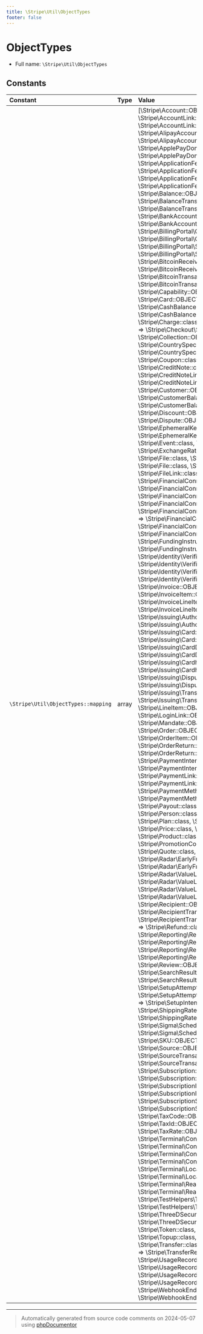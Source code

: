 ```yaml
---
title: \Stripe\Util\ObjectTypes
footer: false
---
```


# ObjectTypes





* Full name: `\Stripe\Util\ObjectTypes`



## Constants

| Constant | Type | Value |
|:---      |:---  |:---   |
|`\Stripe\Util\ObjectTypes::mapping`|array|[\Stripe\Account::OBJECT_NAME =&gt; \Stripe\Account::class, \Stripe\AccountLink::OBJECT_NAME =&gt; \Stripe\AccountLink::class, \Stripe\AlipayAccount::OBJECT_NAME =&gt; \Stripe\AlipayAccount::class, \Stripe\ApplePayDomain::OBJECT_NAME =&gt; \Stripe\ApplePayDomain::class, \Stripe\ApplicationFee::OBJECT_NAME =&gt; \Stripe\ApplicationFee::class, \Stripe\ApplicationFeeRefund::OBJECT_NAME =&gt; \Stripe\ApplicationFeeRefund::class, \Stripe\Balance::OBJECT_NAME =&gt; \Stripe\Balance::class, \Stripe\BalanceTransaction::OBJECT_NAME =&gt; \Stripe\BalanceTransaction::class, \Stripe\BankAccount::OBJECT_NAME =&gt; \Stripe\BankAccount::class, \Stripe\BillingPortal\Configuration::OBJECT_NAME =&gt; \Stripe\BillingPortal\Configuration::class, \Stripe\BillingPortal\Session::OBJECT_NAME =&gt; \Stripe\BillingPortal\Session::class, \Stripe\BitcoinReceiver::OBJECT_NAME =&gt; \Stripe\BitcoinReceiver::class, \Stripe\BitcoinTransaction::OBJECT_NAME =&gt; \Stripe\BitcoinTransaction::class, \Stripe\Capability::OBJECT_NAME =&gt; \Stripe\Capability::class, \Stripe\Card::OBJECT_NAME =&gt; \Stripe\Card::class, \Stripe\CashBalance::OBJECT_NAME =&gt; \Stripe\CashBalance::class, \Stripe\Charge::OBJECT_NAME =&gt; \Stripe\Charge::class, \Stripe\Checkout\Session::OBJECT_NAME =&gt; \Stripe\Checkout\Session::class, \Stripe\Collection::OBJECT_NAME =&gt; \Stripe\Collection::class, \Stripe\CountrySpec::OBJECT_NAME =&gt; \Stripe\CountrySpec::class, \Stripe\Coupon::OBJECT_NAME =&gt; \Stripe\Coupon::class, \Stripe\CreditNote::OBJECT_NAME =&gt; \Stripe\CreditNote::class, \Stripe\CreditNoteLineItem::OBJECT_NAME =&gt; \Stripe\CreditNoteLineItem::class, \Stripe\Customer::OBJECT_NAME =&gt; \Stripe\Customer::class, \Stripe\CustomerBalanceTransaction::OBJECT_NAME =&gt; \Stripe\CustomerBalanceTransaction::class, \Stripe\Discount::OBJECT_NAME =&gt; \Stripe\Discount::class, \Stripe\Dispute::OBJECT_NAME =&gt; \Stripe\Dispute::class, \Stripe\EphemeralKey::OBJECT_NAME =&gt; \Stripe\EphemeralKey::class, \Stripe\Event::OBJECT_NAME =&gt; \Stripe\Event::class, \Stripe\ExchangeRate::OBJECT_NAME =&gt; \Stripe\ExchangeRate::class, \Stripe\File::OBJECT_NAME =&gt; \Stripe\File::class, \Stripe\File::OBJECT_NAME_ALT =&gt; \Stripe\File::class, \Stripe\FileLink::OBJECT_NAME =&gt; \Stripe\FileLink::class, \Stripe\FinancialConnections\Account::OBJECT_NAME =&gt; \Stripe\FinancialConnections\Account::class, \Stripe\FinancialConnections\AccountOwner::OBJECT_NAME =&gt; \Stripe\FinancialConnections\AccountOwner::class, \Stripe\FinancialConnections\AccountOwnership::OBJECT_NAME =&gt; \Stripe\FinancialConnections\AccountOwnership::class, \Stripe\FinancialConnections\Session::OBJECT_NAME =&gt; \Stripe\FinancialConnections\Session::class, \Stripe\FundingInstructions::OBJECT_NAME =&gt; \Stripe\FundingInstructions::class, \Stripe\Identity\VerificationReport::OBJECT_NAME =&gt; \Stripe\Identity\VerificationReport::class, \Stripe\Identity\VerificationSession::OBJECT_NAME =&gt; \Stripe\Identity\VerificationSession::class, \Stripe\Invoice::OBJECT_NAME =&gt; \Stripe\Invoice::class, \Stripe\InvoiceItem::OBJECT_NAME =&gt; \Stripe\InvoiceItem::class, \Stripe\InvoiceLineItem::OBJECT_NAME =&gt; \Stripe\InvoiceLineItem::class, \Stripe\Issuing\Authorization::OBJECT_NAME =&gt; \Stripe\Issuing\Authorization::class, \Stripe\Issuing\Card::OBJECT_NAME =&gt; \Stripe\Issuing\Card::class, \Stripe\Issuing\CardDetails::OBJECT_NAME =&gt; \Stripe\Issuing\CardDetails::class, \Stripe\Issuing\Cardholder::OBJECT_NAME =&gt; \Stripe\Issuing\Cardholder::class, \Stripe\Issuing\Dispute::OBJECT_NAME =&gt; \Stripe\Issuing\Dispute::class, \Stripe\Issuing\Transaction::OBJECT_NAME =&gt; \Stripe\Issuing\Transaction::class, \Stripe\LineItem::OBJECT_NAME =&gt; \Stripe\LineItem::class, \Stripe\LoginLink::OBJECT_NAME =&gt; \Stripe\LoginLink::class, \Stripe\Mandate::OBJECT_NAME =&gt; \Stripe\Mandate::class, \Stripe\Order::OBJECT_NAME =&gt; \Stripe\Order::class, \Stripe\OrderItem::OBJECT_NAME =&gt; \Stripe\OrderItem::class, \Stripe\OrderReturn::OBJECT_NAME =&gt; \Stripe\OrderReturn::class, \Stripe\PaymentIntent::OBJECT_NAME =&gt; \Stripe\PaymentIntent::class, \Stripe\PaymentLink::OBJECT_NAME =&gt; \Stripe\PaymentLink::class, \Stripe\PaymentMethod::OBJECT_NAME =&gt; \Stripe\PaymentMethod::class, \Stripe\Payout::OBJECT_NAME =&gt; \Stripe\Payout::class, \Stripe\Person::OBJECT_NAME =&gt; \Stripe\Person::class, \Stripe\Plan::OBJECT_NAME =&gt; \Stripe\Plan::class, \Stripe\Price::OBJECT_NAME =&gt; \Stripe\Price::class, \Stripe\Product::OBJECT_NAME =&gt; \Stripe\Product::class, \Stripe\PromotionCode::OBJECT_NAME =&gt; \Stripe\PromotionCode::class, \Stripe\Quote::OBJECT_NAME =&gt; \Stripe\Quote::class, \Stripe\Radar\EarlyFraudWarning::OBJECT_NAME =&gt; \Stripe\Radar\EarlyFraudWarning::class, \Stripe\Radar\ValueList::OBJECT_NAME =&gt; \Stripe\Radar\ValueList::class, \Stripe\Radar\ValueListItem::OBJECT_NAME =&gt; \Stripe\Radar\ValueListItem::class, \Stripe\Recipient::OBJECT_NAME =&gt; \Stripe\Recipient::class, \Stripe\RecipientTransfer::OBJECT_NAME =&gt; \Stripe\RecipientTransfer::class, \Stripe\Refund::OBJECT_NAME =&gt; \Stripe\Refund::class, \Stripe\Reporting\ReportRun::OBJECT_NAME =&gt; \Stripe\Reporting\ReportRun::class, \Stripe\Reporting\ReportType::OBJECT_NAME =&gt; \Stripe\Reporting\ReportType::class, \Stripe\Review::OBJECT_NAME =&gt; \Stripe\Review::class, \Stripe\SearchResult::OBJECT_NAME =&gt; \Stripe\SearchResult::class, \Stripe\SetupAttempt::OBJECT_NAME =&gt; \Stripe\SetupAttempt::class, \Stripe\SetupIntent::OBJECT_NAME =&gt; \Stripe\SetupIntent::class, \Stripe\ShippingRate::OBJECT_NAME =&gt; \Stripe\ShippingRate::class, \Stripe\Sigma\ScheduledQueryRun::OBJECT_NAME =&gt; \Stripe\Sigma\ScheduledQueryRun::class, \Stripe\SKU::OBJECT_NAME =&gt; \Stripe\SKU::class, \Stripe\Source::OBJECT_NAME =&gt; \Stripe\Source::class, \Stripe\SourceTransaction::OBJECT_NAME =&gt; \Stripe\SourceTransaction::class, \Stripe\Subscription::OBJECT_NAME =&gt; \Stripe\Subscription::class, \Stripe\SubscriptionItem::OBJECT_NAME =&gt; \Stripe\SubscriptionItem::class, \Stripe\SubscriptionSchedule::OBJECT_NAME =&gt; \Stripe\SubscriptionSchedule::class, \Stripe\TaxCode::OBJECT_NAME =&gt; \Stripe\TaxCode::class, \Stripe\TaxId::OBJECT_NAME =&gt; \Stripe\TaxId::class, \Stripe\TaxRate::OBJECT_NAME =&gt; \Stripe\TaxRate::class, \Stripe\Terminal\Configuration::OBJECT_NAME =&gt; \Stripe\Terminal\Configuration::class, \Stripe\Terminal\ConnectionToken::OBJECT_NAME =&gt; \Stripe\Terminal\ConnectionToken::class, \Stripe\Terminal\Location::OBJECT_NAME =&gt; \Stripe\Terminal\Location::class, \Stripe\Terminal\Reader::OBJECT_NAME =&gt; \Stripe\Terminal\Reader::class, \Stripe\TestHelpers\TestClock::OBJECT_NAME =&gt; \Stripe\TestHelpers\TestClock::class, \Stripe\ThreeDSecure::OBJECT_NAME =&gt; \Stripe\ThreeDSecure::class, \Stripe\Token::OBJECT_NAME =&gt; \Stripe\Token::class, \Stripe\Topup::OBJECT_NAME =&gt; \Stripe\Topup::class, \Stripe\Transfer::OBJECT_NAME =&gt; \Stripe\Transfer::class, \Stripe\TransferReversal::OBJECT_NAME =&gt; \Stripe\TransferReversal::class, \Stripe\UsageRecord::OBJECT_NAME =&gt; \Stripe\UsageRecord::class, \Stripe\UsageRecordSummary::OBJECT_NAME =&gt; \Stripe\UsageRecordSummary::class, \Stripe\WebhookEndpoint::OBJECT_NAME =&gt; \Stripe\WebhookEndpoint::class]|



---
> Automatically generated from source code comments on 2024-05-07 using [phpDocumentor](http://www.phpdoc.org/)
